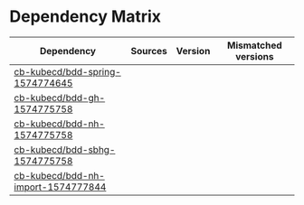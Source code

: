# Dependency Matrix

Dependency | Sources | Version | Mismatched versions
---------- | ------- | ------- | -------------------
[cb-kubecd/bdd-spring-1574774645](https://github.com/cb-kubecd/bdd-spring-1574774645.git) |  | []() | 
[cb-kubecd/bdd-gh-1574775758](https://github.com/cb-kubecd/bdd-gh-1574775758.git) |  | []() | 
[cb-kubecd/bdd-nh-1574775758](https://github.com/cb-kubecd/bdd-nh-1574775758.git) |  | []() | 
[cb-kubecd/bdd-sbhg-1574775758](https://github.com/cb-kubecd/bdd-sbhg-1574775758.git) |  | []() | 
[cb-kubecd/bdd-nh-import-1574777844](https://github.com/cb-kubecd/bdd-nh-import-1574777844.git) |  | []() | 
